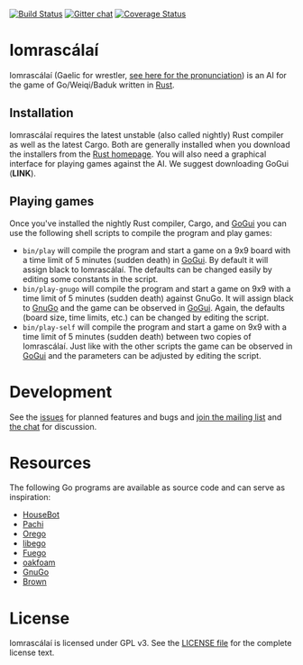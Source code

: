 [![Build Status](https://travis-ci.org/ujh/iomrascalai.svg?branch=master)](https://travis-ci.org/ujh/iomrascalai)
[![Gitter chat](https://badges.gitter.im/ujh/iomrascalai.png)](https://gitter.im/ujh/iomrascalai)
[![Coverage Status](https://coveralls.io/repos/ujh/iomrascalai/badge.svg?branch=master)](https://coveralls.io/r/ujh/iomrascalai?branch=master)

Iomrascálaí
===========

Iomrascálaí (Gaelic for wrestler, [see here for the pronunciation](https://raw.githubusercontent.com/ujh/iomrascalai/master/pronunciation.mp4)) is an AI for the game of Go/Weiqi/Baduk written in [Rust](https://www.rust-lang.org).

Installation
------------

Iomrascálaí requires the latest unstable (also called nightly) Rust compiler as well as the latest Cargo. Both are generally installed when you download the installers from the [Rust homepage](https://www.rust-lang.org). You will also need a graphical interface for playing games against the AI. We suggest downloading GoGui (**LINK**).

Playing games
-------------

Once you've installed the nightly Rust compiler, Cargo, and [GoGui](http://gogui.sourceforge.net/) you can use the following shell scripts to compile the program and play games:

* `bin/play` will compile the program and start a game on a 9x9 board with a time limit of 5 minutes (sudden death) in [GoGui](http://gogui.sourceforge.net/). By default it will assign black to Iomrascálaí. The defaults can be changed easily by editing some constants in the script.
* `bin/play-gnugo` will compile the program and start a game on 9x9 with a time limit of 5 minutes (sudden death) against GnuGo. It will assign black to [GnuGo](https://www.gnu.org/software/gnugo/) and the game can be observed in [GoGui](http://gogui.sourceforge.net/). Again, the defaults (board size, time limits, etc.) can be changed by editing the script.
* `bin/play-self` will compile the program and start a game on 9x9 with a time limit of 5 minutes (sudden death) between two copies of Iomrascálaí. Just like with the other scripts the game can be observed in [GoGui](http://gogui.sourceforge.net/) and the parameters can be adjusted by editing the script.


Development
===========

See the [issues](https://github.com/ujh/iomrascalai/issues) for
planned features and bugs and
[join the mailing list](https://groups.google.com/forum/#!forum/iomrascalai)
and [the chat](https://gitter.im/ujh/iomrascalai) for discussion.

Resources
=========

The following Go programs are available as source code and can serve
as inspiration:

* [HouseBot](https://github.com/ujh/HouseBot)
* [Pachi](http://pachi.or.cz/)
* [Orego](https://github.com/Orego/Orego)
* [libego](https://github.com/lukaszlew/libego)
* [Fuego](http://sourceforge.net/projects/fuego/)
* [oakfoam](http://oakfoam.com/)
* [GnuGo](https://www.gnu.org/software/gnugo/)
* [Brown](http://www.lysator.liu.se/~gunnar/gtp/brown-1.0.tar.gz)

License
=======

Iomrascálaí is licensed under GPL v3. See the
[LICENSE file](https://github.com/ujh/iomrascalai/blob/master/LICENSE)
for the complete license text.
